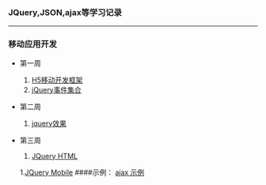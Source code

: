 ### JQuery,JSON,ajax等学习记录
***
### 移动应用开发
- 第一周
	1. [H5移动开发框架](./mad/JQuery/1-1.html)
	2. [jQuery事件集合](./mad/JQuery/1-2.html)

- 第二周
	1. [jquery效果](./mad/JQuery/2-1.html)

- 第三周
	1. [JQuery HTML](./mad/JQuery/3-1.html)

	1.[JQuery Mobile](./mad/jQueryMobile/1.html)
####示例：
[ajax 示例](./mad/ajax)